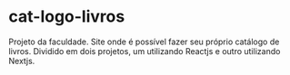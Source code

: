 # cat-logo-livros
Projeto da faculdade. Site onde é possível fazer seu próprio catálogo de livros. Dividido em dois projetos, um utilizando Reactjs e outro utilizando Nextjs.
